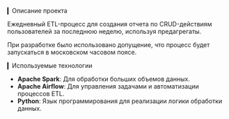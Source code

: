 ▎Описание проекта

Ежедневный ETL-процесс для создания отчета по CRUD-действиям пользователей за последнюю неделю, используя предагрегаты.

При разработке было использовано допущение, что процесс будет запускаться в московском часовом поясе.


▎Используемые технологии

- **Apache Spark**: Для обработки больших объемов данных.
- **Apache Airflow**: Для управления задачами и автоматизации процессов ETL.
- **Python**: Язык программирования для реализации логики обработки данных.
